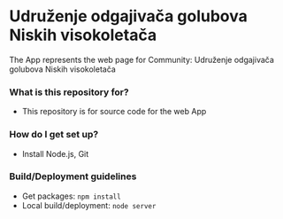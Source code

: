 # Udruženje odgajivača golubova Niskih visokoletača #

The App represents the web page for Community: Udruženje odgajivača golubova Niskih visokoletača

### What is this repository for? ###

* This repository is for source code for the web App

### How do I get set up? ###

* Install Node.js, Git

### Build/Deployment guidelines ###
* Get packages:
`npm install`
* Local build/deployment:
`node server`
